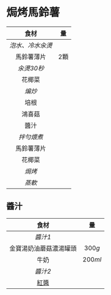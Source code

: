 # 焗烤馬鈴薯

|       食材       |  量   |
| :--------------: | :---: |
| *泡水、冷水汆燙* |       |
|    馬鈴薯薄片    | $2$顆 |
|    *汆燙30秒*    |       |
|      花椰菜      |       |
|      *煸炒*      |       |
|       培根       |       |
|      鴻喜菇      |       |
|       醬汁       |       |
|    *拌勻煨煮*    |       |
|    馬鈴薯薄片    |       |
|      花椰菜      |       |
|      *焗烤*      |       |
|      *蒸軟*      |       |

## 醬汁

|          食材          |   量    |
| :--------------------: | :-----: |
|        *醬汁1*         |         |
| 金寶湯奶油蘑菇濃湯罐頭 | $300g$  |
|          牛奶          | $200ml$ |
|        *醬汁2*         |         |
|        [紅醬][]        |         |

[紅醬]: /recipes/醬料/紅醬
